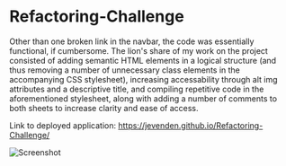 # Refactoring-Challenge

Other than one broken link in the navbar, the code was essentially functional, if cumbersome. The lion's share of my work on the project consisted of adding semantic HTML elements in a logical structure (and thus removing a number of unnecessary class elements in the accompanying CSS stylesheet), increasing accessability through alt img attributes and a descriptive title, and compiling repetitive code in the aforementioned stylesheet, along with adding a number of comments to both sheets to increase clarity and ease of access.

Link to deployed application: https://jevenden.github.io/Refactoring-Challenge/

![Screenshot](https://user-images.githubusercontent.com/102879070/166324382-8ee76fc1-951b-479c-ba3f-77f9a8ad9087.png)

